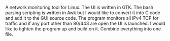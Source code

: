 A network monitoring tool for Linux. The UI is written in GTK. The bash 
parsing scripting is written in Awk but I would like to convert it into C code and add it to the GUI source code.
The program monitors all iPv4 TCP for traffic and if any port other than 80/443 are open the UI is launched.
I would like to tighten the program up and build on it. Combine everything into one file.
